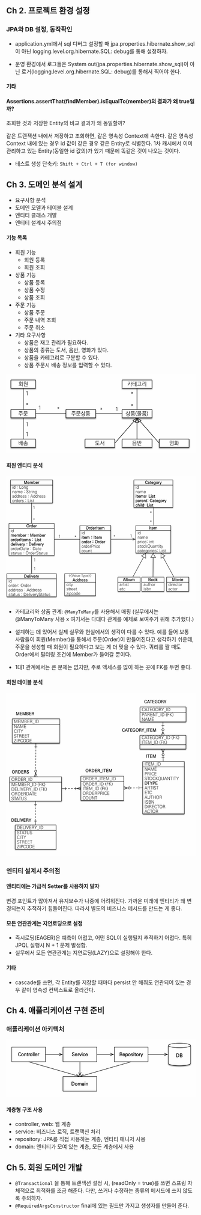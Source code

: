 ## Ch 2. 프로젝트 환경 설정
### JPA와 DB 설정, 동작확인
- application.yml에서 sql 디버그 설정할 때 jpa.properties.hibernate.show_sql이 아닌 logging.level.org.hibernate.SQL: debug를 통해 설정하자.

- 운영 환경에서 로그들은 System out(jpa.properties.hibernate.show_sql)이 아닌 로거(logging.level.org.hibernate.SQL: debug)를 통해서 찍어야 한다.  


#### 기타

#### Assertions.assertThat(findMember).isEqualTo(member)의 결과가 왜 true일까?
조회한 것과 저장한 Entity의 비교 결과가 왜 동일할까?

같은 트랜잭션 내에서 저장하고 조회하면, 같은 영속성 Context에 속한다.
같은 영속성 Context 내에 있는 경우 id 값이 같은 경우 같은 Entity로 식별한다.
1차 캐시에서 이미 관리하고 있는 Entity(동일한 id 값의)가 있기 때문에 똑같은 것이 나오는 것이다.

- 테스트 생성 단축키: `Shift + Ctrl + T (for window)`

## Ch 3. 도메인 분석 설계

- 요구사항 분석
- 도메인 모델과 테이블 설계
- 엔티티 클래스 개발
- 엔티티 설계시 주의점

#### 기능 목록
- 회원 기능
  - 회원 등록
  - 회원 조회
- 상품 기능
  - 상품 등록
  - 상품 수정
  - 상품 조회
- 주문 기능
  - 상품 주문
  - 주문 내역 조회
  - 주문 취소
- 기타 요구사항
  - 상품은 재고 관리가 필요하다.
  - 상품의 종류는 도서, 음반, 영화가 있다.
  - 상품을 카테고리로 구분할 수 있다.
  - 상품 주문시 배송 정보를 입력할 수 있다.

![img.png](img.png)

#### 회원 엔티티 분석
![img_1.png](img_1.png)

- 카테고리와 상품 관계: `@ManyToMany`를 사용해서 매핑 (실무에서는 @ManyToMany 사용 x 여기서는 다대다 관계를 예제로 보여주기 위해 추가했다.)


- 설계하는 데 있어서 실제 실무와 현실에서의 생각이 다를 수 있다. 예를 들어 보통 사람들이 회원(Member)을 통해서 주문(Order)이 만들어진다고 생각하기 쉬운데, 주문을 생성할 때 회원이 필요하다고 보는 게 더 맞을 수 있다. 쿼리를 짤 때도 Order에서 필터링 조건에 Member가 들어갈 뿐이다.  


- 1대1 관계에서는 큰 문제는 없지만, 주로 액세스를 많이 하는 곳에 FK를 두면 좋다.
#### 회원 테이블 분석

![img_2.png](img_2.png)
### 엔티티 설계시 주의점

#### 엔티티에는 가급적 Setter를 사용하지 말자
변경 포인트가 많아져서 유지보수가 나중에 어려워진다. 가까운 미래에 엔티티가 왜 변경되는지 추적하기 힘들어진다.
따라서 별도의 비즈니스 메서드를 만드는 게 좋다.

#### 모든 연관관계는 지연로딩으로 설정
- 즉시로딩(EAGER)은 예측이 어렵고, 어떤 SQL이 실행될지 추적하기 어렵다. 특히 JPQL 실행시 N + 1 문제 발생함.
- 실무에서 모든 연관관계는 지연로딩(LAZY)으로 설정해야 한다.

#### 기타
- cascade를 쓰면, 각 Entity를 저장할 때마다 persist 안 해줘도 연관되어 있는 경우 같이 영속성 컨텍스트로 올라간다.

## Ch 4. 애플리케이션 구현 준비
### 애플리케이션 아키텍처
![img_4.png](img_4.png)

#### 계층형 구조 사용
- controller, web: 웹 계층
- service: 비즈니스 로직, 트랜잭션 처리
- repository: JPA를 직접 사용하는 계층, 엔티티 매니저 사용
- domain: 엔티티가 모여 있는 계층, 모든 계층에서 사용


## Ch 5. 회원 도메인 개발
- `@Transactional` 을 통해 트랜잭션 설정 시, (readOnly = true)를 쓰면 스프링 자체적으로 최적화를 조금 해준다.
다만, 쓰거나 수정하는 종류의 메서드에 쓰지 않도록 주의하자.
- `@RequiredArgsConstructor` final에 있는 필드만 가지고 생성자를 만들어 준다.

